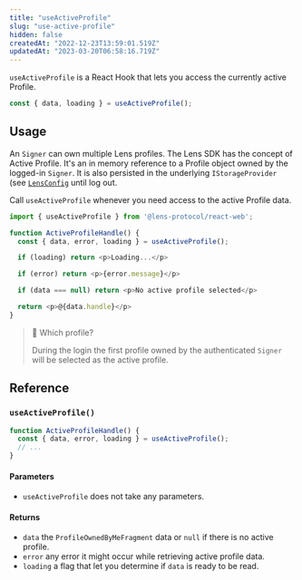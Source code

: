```yaml
---
title: "useActiveProfile"
slug: "use-active-profile"
hidden: false
createdAt: "2022-12-23T13:59:01.519Z"
updatedAt: "2023-03-20T06:58:16.719Z"
---
```


`useActiveProfile` is a React Hook that lets you access the currently active Profile.

```typescript
const { data, loading } = useActiveProfile();
```

## Usage

An `Signer` can own multiple Lens profiles. The Lens SDK has the concept of Active Profile. It's an in memory reference to a Profile object owned by the logged-in `Signer`. It is also persisted in the underlying `IStorageProvider` (see [`LensConfig`](doc:sdk-getting-started) until log out.

Call `useActiveProfile` whenever you need access to the active Profile data.

```typescript
import { useActiveProfile } from '@lens-protocol/react-web';

function ActiveProfileHandle() {
  const { data, error, loading } = useActiveProfile();

  if (loading) return <p>Loading...</p>

  if (error) return <p>{error.message}</p>

  if (data === null) return <p>No active profile selected</p>

  return <p>@{data.handle}</p>
}
```

> 📘 Which profile?
>
> During the login the first profile owned by the authenticated `Signer` will be selected as the active profile.

## Reference

### `useActiveProfile()`

```typescript
function ActiveProfileHandle() {
  const { data, error, loading } = useActiveProfile();
  // ...
}
```

#### Parameters

- `useActiveProfile` does not take any parameters.

#### Returns

- `data` the `ProfileOwnedByMeFragment` data or `null` if there is no active profile.
- `error` any error it might occur while retrieving active profile data.
- `loading` a flag that let you determine if `data` is ready to be read.

